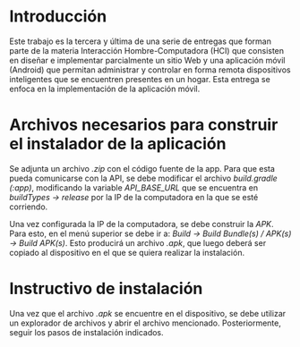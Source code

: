# Introducción

Este trabajo es la tercera y última de una serie de entregas que forman
parte de la materia Interacción Hombre-Computadora (HCI) que consisten
en diseñar e implementar parcialmente un sitio Web y una aplicación
móvil (Android) que permitan administrar y controlar en forma remota
dispositivos inteligentes que se encuentren presentes en un hogar. Esta
entrega se enfoca en la implementación de la aplicación móvil.

# Archivos necesarios para construir el instalador de la aplicación

Se adjunta un archivo *.zip* con el código fuente de la app. Para que
esta pueda comunicarse con la API, se debe modificar el archivo
*build.gradle (:app)*, modificando la variable *API_BASE_URL* que se
encuentra en *buildTypes $\to$ release* por la IP de la computadora en
la que se esté corriendo.

Una vez configurada la IP de la computadora, se debe construir la *APK*.
Para esto, en el menú superior se debe ir a: *Build $\to$ Build
Bundle(s) / APK(s) $\to$ Build APK(s)*. Esto producirá un archivo
*.apk*, que luego deberá ser copiado al dispositivo en el que se quiera
realizar la instalación.

# Instructivo de instalación

Una vez que el archivo *.apk* se encuentre en el dispositivo, se debe
utilizar un explorador de archivos y abrir el archivo mencionado.
Posteriormente, seguir los pasos de instalación indicados.
